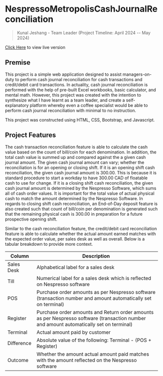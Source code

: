 # NespressoMetropolisCashJournalReconciliation

> Kunal Jeshang - Team Leader (Project Timeline: April 2024 -- May 2024)

[Click Here](https://nespressometropoliscashjournalreconcilia.onrender.com/) to view live version 

## Premise

This project is a simple web application designed to assist managers-on-duty to perform cash journal reconciliation for cash transactions and credit/debit card transactions. In actuality, cash journal reconciliation is performed with the help of pre-built Excel workbooks, basic calculator, and mental math. However, this project was created with the intention to synthesize what I have learnt as a team leader, and create a self-explanatory platform whereby even a coffee specialist would be able to perform cash journal reconciliation with minimal to no instruction.

This project was constructed using HTML, CSS, Bootstrap, and Javascript.

## Project Features

The cash transaction reconciliation feature is able to calculate the cash value based on the count of bill/coin for each denomination. In addition, the total cash value is summed up and compared against the a given cash journal amount. The given cash journal amount can vary; whether the reconciliation is for an opening or closing shift. If it is an opening shift cash reconciliation, the given cash journal amount is 300.00. This is because it is standard procedure to start a workday to have 300.00 CAD of floatable cash to use for change. If it is a closing shift cash reconciliation, the given cash journal amount is determined by the Nespresso Software, which sums all of cash order values. It is important for the total value of actual physical cash to match the amount determined by the Nespresso Software. In regards to closing shift cash reconciliation, an End-of-Day deposit feature is also created such that count of bill/coin per denomination is generated such that the remaining physical cash is 300.00 in preparation for a future prospective opening shift.

Similar to the cash reconciliation feature, the credit/debit card reconciliation feature is able to calculate whether the actual amount earned matches with the expected order value, per sales desk as well as overall.  Below is a tabular breakdown to provide more context.

|Column|Description|
|--|--|
|Sales Desk|Alphabetical label for a sales desk|
|Till|Numerical label for a sales desk which is reflected on Nespresso software|
|POS|Purchase order amounts as per Nespresso software (transaction number and amount automatically set on terminal)|
|Register|Purchase order amounts and Return order amounts as per Nespresso software (transaction number and amount automatically set on terminal)|
|Terminal|Actual amount paid by customer|
|Difference|Absolute value of the following: Terminal - (POS + Register)|
|Outcome|Whether the amount actual amount paid matches with the amount reflected on the Nespresso software|




